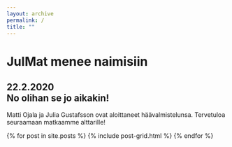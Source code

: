 ```yaml
---
layout: archive
permalink: /
title: ""
---
```


<style type="text/css">
.bgimg {
    background-image: url('{{ site.baseurl }}/images/heart_wood2.jpg');
}
</style>

<div class="page-lead bgimg">
	<div class="wrap page-lead-content ">
		<h1>JulMat menee naimisiin</h1>
		<h2>22.2.2020<br>
		No olihan se jo aikakin!</h2>
	</div>
</div>

Matti Ojala ja Julia Gustafsson ovat aloittaneet häävalmistelunsa. Tervetuloa seuraamaan matkaamme alttarille!

<div class="tiles">
{% for post in site.posts %}
	{% include post-grid.html %}
{% endfor %}
</div><!-- /.tiles -->


<!-- https://mmistakes.github.io/skinny-bones-jekyll/ -->
